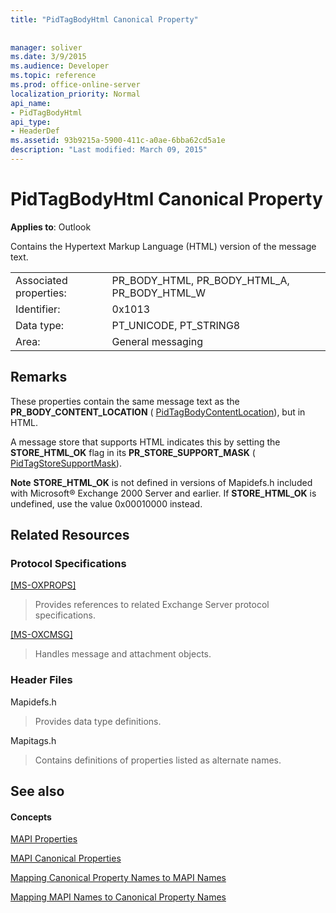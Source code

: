 ```yaml
---
title: "PidTagBodyHtml Canonical Property"
 
 
manager: soliver
ms.date: 3/9/2015
ms.audience: Developer
ms.topic: reference
ms.prod: office-online-server
localization_priority: Normal
api_name:
- PidTagBodyHtml
api_type:
- HeaderDef
ms.assetid: 93b9215a-5900-411c-a0ae-6bba62cd5a1e
description: "Last modified: March 09, 2015"
---
```


# PidTagBodyHtml Canonical Property

  
  
**Applies to**: Outlook 
  
Contains the Hypertext Markup Language (HTML) version of the message text. 
  
|||
|:-----|:-----|
|Associated properties:  <br/> |PR_BODY_HTML, PR_BODY_HTML_A, PR_BODY_HTML_W  <br/> |
|Identifier:  <br/> |0x1013  <br/> |
|Data type:  <br/> |PT_UNICODE, PT_STRING8  <br/> |
|Area:  <br/> |General messaging  <br/> |
   
## Remarks

These properties contain the same message text as the **PR_BODY_CONTENT_LOCATION** ( [PidTagBodyContentLocation](pidtagbodycontentlocation-canonical-property.md)), but in HTML. 
  
A message store that supports HTML indicates this by setting the **STORE_HTML_OK** flag in its **PR_STORE_SUPPORT_MASK** ( [PidTagStoreSupportMask](pidtagstoresupportmask-canonical-property.md)). 
  
 **Note** **STORE_HTML_OK** is not defined in versions of Mapidefs.h included with Microsoft® Exchange 2000 Server and earlier. If **STORE_HTML_OK** is undefined, use the value 0x00010000 instead. 
  
## Related Resources

### Protocol Specifications

[[MS-OXPROPS]](http://msdn.microsoft.com/library/f6ab1613-aefe-447d-a49c-18217230b148%28Office.15%29.aspx)
  
> Provides references to related Exchange Server protocol specifications.
    
[[MS-OXCMSG]](http://msdn.microsoft.com/library/7fd7ec40-deec-4c06-9493-1bc06b349682%28Office.15%29.aspx)
  
> Handles message and attachment objects.
    
### Header Files

Mapidefs.h
  
> Provides data type definitions.
    
Mapitags.h
  
> Contains definitions of properties listed as alternate names.
    
## See also

#### Concepts

[MAPI Properties](mapi-properties.md)
  
[MAPI Canonical Properties](mapi-canonical-properties.md)
  
[Mapping Canonical Property Names to MAPI Names](mapping-canonical-property-names-to-mapi-names.md)
  
[Mapping MAPI Names to Canonical Property Names](mapping-mapi-names-to-canonical-property-names.md)

